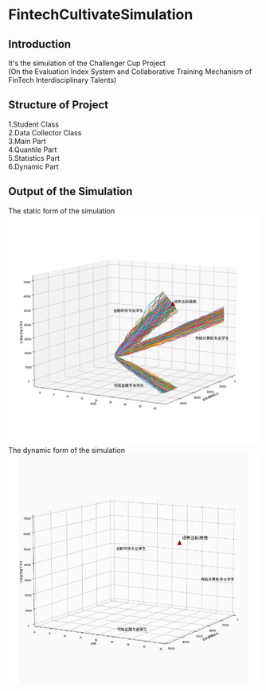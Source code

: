 # FintechCultivateSimulation

## Introduction
It's the simulation of the Challenger Cup Project  
(On the Evaluation Index System and Collaborative Training Mechanism of FinTech Interdisciplinary Talents)

## Structure of Project
1.Student Class  
2.Data Collector Class  
3.Main Part  
4.Quantile Part  
5.Statistics Part  
6.Dynamic Part

## Output of the Simulation
The static form of the simulation
![Image text](Simulation.png)
The dynamic form of the simulation
![Image text](SimulationDynamic.gif)